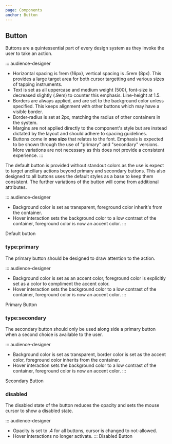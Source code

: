 ```yaml
---
page: Components
anchor: Button
---
```


## Button

Buttons are a quintessential part of every design system as they invoke the user to take an action. 

::: audience-designer
- Horizontal spacing is 1rem (16px), vertical spacing is .5rem (8px). This provides a large target area for both cursor targetting and various sizes of tapping instruments.
- Text is set as all uppercase and medium weight (500), font-size is decreased slightly (.9em) to counter this emphasis. Line-height at 1.5.
- Borders are always applied, and are set to the background color unless specified. This keeps alignment with other buttons which may have a visible border.
- Border-radius is set at 2px, matching the radius of other containers in the system.
- Margins are not applied directly to the component's style but are instead dictated by the layout and should adhere to spacing guidelines.
- Buttons come in **one size** that relates to the font. Emphasis is expected to be shown through the use of "primary" and "secondary" versions. More variations are not necessary as this does not provide a consistent experience.
:::

The default button is provided without standout colors as the use is expect to target anciliary actions beyond primary and secondary buttons. This also designed to all buttons uses the default styles as a base to keep them consistent. The further variations of the button will come from additional attributes.

::: audience-designer
- Background color is set as transparent, foreground color inherit's from the container.
- Hover interaction sets the background color to a low contrast of the container, foreground color is now an accent color.
:::

<blu-button selfdocument>Default button</blu-button>

### type:primary
The primary button should be designed to draw attention to the action.

::: audience-designer
- Background color is set as an accent color, foreground color is explicitly set as a color to compliment the accent color.
- Hover interaction sets the background color to a low contrast of the container, foreground color is now an accent color.
:::

<blu-button selfdocument type="primary">Primary Button</blu-button>

### type:secondary
The secondary button should only be used along side a primary button when a second choice is available to the user.

::: audience-designer
- Background color is set as transparent, border color is set as the accent color, foreground color inherits from the container.
- Hover interaction sets the background color to a low contrast of the container, foreground color is now an accent color.
:::

<blu-button selfdocument type="secondary">Secondary Button</blu-button>

### disabled
The disabled state of the button reduces the opacity and sets the mouse cursor to show a disabled state.

::: audience-designer
- Opacity is set to .4 for all buttons, cursor is changed to not-allowed.
- Hover interactions no longer activate.
:::
<blu-button selfdocument disabled>Disabled Button</blu-button>

